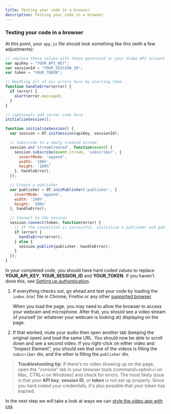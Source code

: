 ```yaml
---
title: Testing your code in a browser
description: Testing your code in a browser
---
```


### Testing your code in a browser

At this point, your `app.js` file should look something like this (with a few adjustments):

```js
// replace these values with those generated in your Video API account
var apiKey = "YOUR_API_KEY";
var sessionId = "YOUR_SESSION_ID";
var token = "YOUR_TOKEN";

// Handling all of our errors here by alerting them
function handleError(error) {
  if (error) {
    alert(error.message);
  }
}

// (optional) add server code here
initializeSession();

function initializeSession() {
  var session = OT.initSession(apiKey, sessionId);

  // Subscribe to a newly created stream
  session.on('streamCreated', function(event) {
    session.subscribe(event.stream, 'subscriber', {
      insertMode: 'append',
      width: '100%',
      height: '100%'
    }, handleError);
  });

  // Create a publisher
  var publisher = OT.initPublisher('publisher', {
    insertMode: 'append',
    width: '100%',
    height: '100%'
  }, handleError);

  // Connect to the session
  session.connect(token, function(error) {
    // If the connection is successful, initialize a publisher and publish to the session
    if (error) {
      handleError(error);
    } else {
      session.publish(publisher, handleError);
    }
  });
}
```

In your completed code, you should have hard coded values to replace **YOUR_API_KEY**, **YOUR_SESSION_ID** and **YOUR_TOKEN**. If you haven't done this, see [Setting up authentication](/video/tutorials/create-video-conferencing-app/video/create-video-conferencing-app/javascript/auth-setup/javascript).

1. If everything checks out, go ahead and test your code by loading the `index.html` file in Chrome, Firefox or any other [supported browser](/video/resources#supported-browsers).

    When you load the page, you may need to allow the browser to access your webcam and microphone. After that, you should see a video stream of yourself (or whatever your webcam is looking at) displaying on the page.

2. If that worked, mute your audio then open another tab (keeping the original open) and load the same   URL. You should now be able to scroll down and see a second video. If you right-click on either video and "Inspect Element", you should see that one of the videos is filling the `subscriber` div, and the other is filling the `publisher` div.

>**Troubleshooting tip:** If there's no video showing up on the page, open the "console" tab in your browser tools (command+option+i on Mac, CTRL+i on Windows) and check for errors. The most likely issue is that your **API key**, **session ID**, or **token** is not set up properly. Since you hard coded your credentials, it's also possible that your token has expired.

In the next step we will take a look at ways we can [style the video app with css](/video/tutorials/create-video-conferencing-app/video/create-video-conferencing-app/javascript/css-customization/javascript)